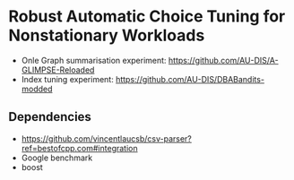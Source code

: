 # Robust Automatic Choice Tuning for Nonstationary Workloads
- Onle Graph summarisation experiment: https://github.com/AU-DIS/A-GLIMPSE-Reloaded
- Index tuning experiment: https://github.com/AU-DIS/DBABandits-modded


## Dependencies
- https://github.com/vincentlaucsb/csv-parser?ref=bestofcpp.com#integration
- Google benchmark
- boost
